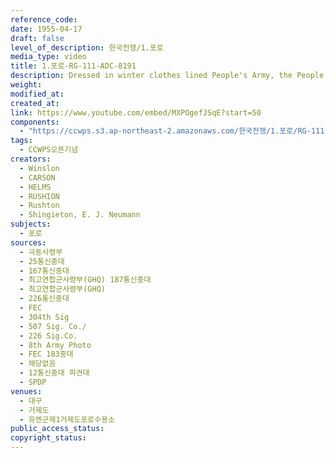 ```yaml
---
reference_code: 
date: 1955-04-17
draft: false
level_of_description: 한국전쟁/1.포로
media_type: video
title: 1.포로-RG-111-ADC-8191 
description: Dressed in winter clothes lined People's Army, the People's Army soldiers and prisoners of reinforcements. It was not easy for the UN forces to distinguish between them at the camp.
weight: 
modified_at: 
created_at: 
link: https://www.youtube.com/embed/MXPOgefJSqE?start=50
components: 
  - "https://ccwps.s3.ap-northeast-2.amazonaws.com/한국전쟁/1.포로/RG-111-ADC-8191.png"
tags:
  - CCWPS오픈기념
creators:
  - Winslon
  - CARSON
  - HELMS
  - RUSHION
  - Rushton
  - Shingieton, E. J. Neumann
subjects: 
  - 포로
sources: 
  - 극동사령부
  - 25통신중대	
  - 167통신중대
  - 최고연합군사령부(GHQ) 187통신중대
  - 최고연합군사령부(GHQ)
  - 226통신중대
  - FEC
  - 304th Sig
  - 507 Sig. Co./
  - 226 Sig.Co.
  - 8th Army Photo
  - FEC 183중대
  - 해당없음
  - 12통신중대 파견대
  - SPDP
venues: 
  - 대구
  - 거제도
  - 유엔군제1거제도포로수용소
public_access_status: 
copyright_status: 
---
```


